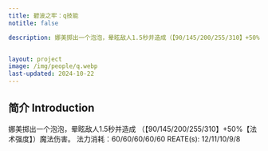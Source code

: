 ```yaml
---
title: 碧波之牢：q技能
notitle: false

description: 娜美掷出一个泡泡，晕眩敌人1.5秒并造成（【90/145/200/255/310】+50%【法术强度】）魔法伤害。法力消耗：60/60/60/60/60。REATE(s): 12/11/10/9/8


layout: project
image: /img/people/q.webp
last-updated: 2024-10-22
---
```


## 简介 Introduction

娜美掷出一个泡泡，晕眩敌人1.5秒并造成
（【90/145/200/255/310】+50%【法术强度】）魔法伤害。
法力消耗：60/60/60/60/60
REATE(s): 12/11/10/9/8

